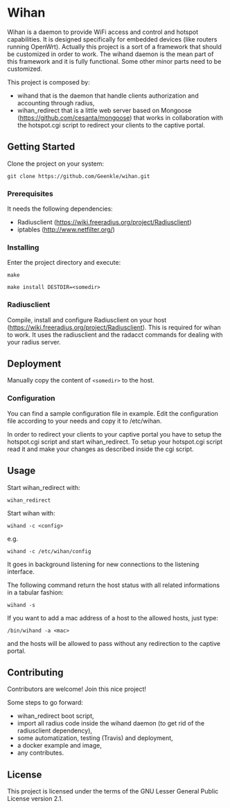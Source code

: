 # Wihan

Wihan is a daemon to provide WiFi access and control and hotspot capabilities. It is designed specifically for embedded devices (like routers running OpenWrt).
Actually this project is a sort of a framework that should be customized in order to work. The wihand daemon is the mean part of this framework and it is fully functional. Some other minor parts need to be customized.

This project is composed by:

* wihand that is the daemon that handle clients authorization and accounting through radius,
* wihan_redirect that is a little web server based on Mongoose (https://github.com/cesanta/mongoose) that works in collaboration with the hotspot.cgi script to redirect your clients to the captive portal.

## Getting Started

Clone the project on your system:
```
git clone https://github.com/Geenkle/wihan.git
```
### Prerequisites

It needs the following dependencies:
* Radiusclient (https://wiki.freeradius.org/project/Radiusclient)
* iptables (http://www.netfilter.org/)

### Installing

Enter the project directory and execute:

```make```

```make install DESTDIR=<somedir>```

### Radiusclient

Compile, install and configure Radiusclient on your host (https://wiki.freeradius.org/project/Radiusclient). This is required for wihan to work. It uses the radiusclient and the radacct commands for dealing with your radius server.

## Deployment

Manually copy the content of ```<somedir>``` to the host.

### Configuration

You can find a sample configuration file in example.
Edit the configuration file according to your needs and copy it to /etc/wihan.

In order to redirect your clients to your captive portal you have to setup the hotspot.cgi script and start wihan_redirect.
To setup your hotspot.cgi script read it and make your changes as described inside the cgi script.

## Usage

Start wihan_redirect with:

```
wihan_redirect
```

Start wihan with:

```wihand -c <config>```

e.g.

```
wihand -c /etc/wihan/config
```

It goes in background listening for new connections to the listening interface.

The following command return the host status with all related informations in a tabular fashion:
```
wihand -s
```

If you want to add a mac address of a host to the allowed hosts, just type:
```
/bin/wihand -a <mac>
```
and the hosts will be allowed to pass without any redirection to the captive portal.

## Contributing

Contributors are welcome! Join this nice project!

Some steps to go forward:
- wihan_redirect boot script,
- import all radius code inside the wihand daemon (to get rid of the radiusclient dependency),
- some automatization, testing (Travis) and deployment,
- a docker example and image,
- any contributes.

## License

This project is licensed under the terms of the GNU Lesser General Public License version 2.1.

